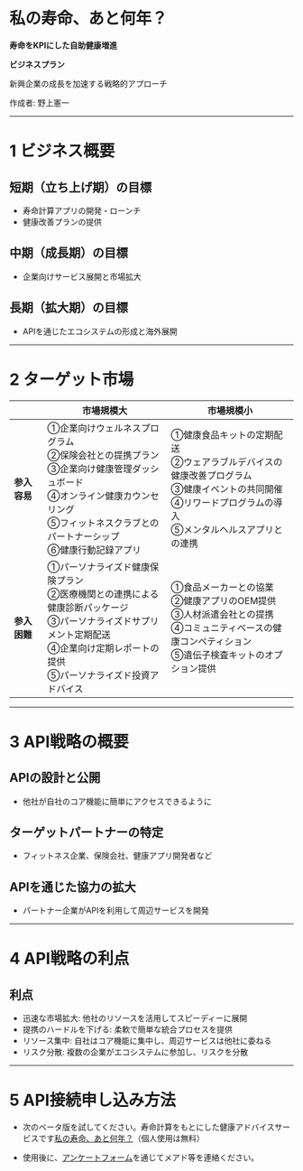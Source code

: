 
#  私の寿命、あと何年？

**寿命をKPIにした自助健康増進**

****ビジネスプラン****

新興企業の成長を加速する戦略的アプローチ

作成者: 野上憲一 

---

# 1 ビジネス概要

## 短期（立ち上げ期）の目標
- 寿命計算アプリの開発・ローンチ
- 健康改善プランの提供

## 中期（成長期）の目標
- 企業向けサービス展開と市場拡大

## 長期（拡大期）の目標
- APIを通じたエコシステムの形成と海外展開

---

# 2 ターゲット市場


|                  | 市場規模大                               | 市場規模小                               |
| ---------------- | ---------------------------------------------------- | ---------------------------------------------------- |
| **参入容易** | ①企業向けウェルネスプログラム<br>②保険会社との提携プラン<br>③企業向け健康管理ダッシュボード<br>④オンライン健康カウンセリング<br>⑤フィットネスクラブとのパートナーシップ<br>⑥健康行動記録アプリ | ①健康食品キットの定期配送<br>②ウェアラブルデバイスの健康改善プログラム<br>③健康イベントの共同開催<br>④リワードプログラムの導入<br>⑤メンタルヘルスアプリとの連携 |
| **参入困難** | ①パーソナライズド健康保険プラン<br>②医療機関との連携による健康診断パッケージ<br>③パーソナライズドサプリメント定期配送<br>④企業向け定期レポートの提供<br>⑤パーソナライズド投資アドバイス | ①食品メーカーとの協業<br>②健康アプリのOEM提供<br>③人材派遣会社との提携<br>④コミュニティベースの健康コンペティション<br>⑤遺伝子検査キットのオプション提供 |

---

# 3 API戦略の概要

## APIの設計と公開
- 他社が自社のコア機能に簡単にアクセスできるように

## ターゲットパートナーの特定
- フィットネス企業、保険会社、健康アプリ開発者など

## APIを通じた協力の拡大
- パートナー企業がAPIを利用して周辺サービスを開発

---

# 4 API戦略の利点

## 利点
- 迅速な市場拡大: 他社のリソースを活用してスピーディーに展開
- 提携のハードルを下げる: 柔軟で簡単な統合プロセスを提供
- リソース集中: 自社はコア機能に集中し、周辺サービスは他社に委ねる
- リスク分散: 複数の企業がエコシステムに参加し、リスクを分散

---

# 5 API接続申し込み方法

- 次のベータ版を試してください。寿命計算をもとにした健康アドバイスサービスです[私の寿命、あと何年？](https://medicalhealth.blob.core.windows.net/medicalhealth/index.html)（個人使用は無料）

- 使用後に、[アンケートフォーム](https://docs.google.com/forms/d/e/1FAIpQLScSKMGFgLAcHFeaQ9nG3YozRF3mczSJlH37I0nncOTeQ8oYbg/viewform?usp=sf_link)を通じてメアド等を連絡ください。




